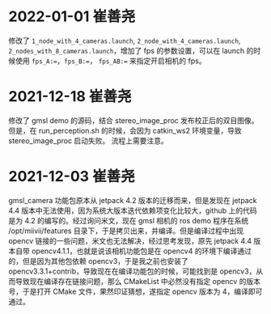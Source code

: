 # 2022-01-01 崔善尧

修改了 `1_node_with_4_cameras.launch`, `2_node_with_4_cameras.launch`, `2_nodes_with_8_cameras.launch`，增加了 fps 的参数设置，可以在 launch 的时候使用 `fps_A:=`，`fps_B:=`， `fps_AB:=` 来指定开启相机的 fps。

# 2021-12-18 崔善尧

修改了 gmsl demo 的源码，结合 stereo_image_proc 发布校正后的双目图像。但是，在 run_perception.sh 的时候，会因为 catkin_ws2 环境变量，导致 stereo_image_proc 启动失败。 流程上需要注意。



# 2021-12-03 崔善尧

gmsl_camera 功能包原本从 jetpack 4.2 版本的迁移而来，但是发现在 jetpack 4.4 版本中无法使用，因为系统大版本迭代依赖项变化比较大，github 上的代码是为 4.2 的编写的。经过询问米文，现在 gmsl 相机的 ros demo 程序在系统 /opt/miivii/features 目录下，于是拷贝出来，并编译。但是编译过程中出现 opencv 链接的一些问题，米文也无法解决，经过思考发现，原先 jetpack 4.4 版本自带 opencv4.1.1，也就是说该相机功能包是在 opencv4 的环境下编译通过的，但是因为其他包依赖 opencv3，于是我之前也安装了 opencv3.3.1+contrib，导致现在在编译功能包的时候，可能找到是 opencv3，从而导致现在编译存在链接问题，那么 CMakeList 中必然没有指定 opencv 的版本号，于是打开 CMake 文件，果然印证猜想，遂指定 opencv 版本为 4，编译即可通过。

